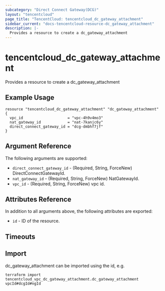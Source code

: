 ```yaml
---
subcategory: "Direct Connect Gateway(DCG)"
layout: "tencentcloud"
page_title: "TencentCloud: tencentcloud_dc_gateway_attachment"
sidebar_current: "docs-tencentcloud-resource-dc_gateway_attachment"
description: |-
  Provides a resource to create a dc_gateway_attachment
---
```


# tencentcloud_dc_gateway_attachment

Provides a resource to create a dc_gateway_attachment

## Example Usage

```hcl
resource "tencentcloud_dc_gateway_attachment" "dc_gateway_attachment" {
  vpc_id                    = "vpc-4h9v4mo3"
  nat_gateway_id            = "nat-7kanjc6y"
  direct_connect_gateway_id = "dcg-dmbhf7jf"
}
```

## Argument Reference

The following arguments are supported:

* `direct_connect_gateway_id` - (Required, String, ForceNew) DirectConnectGatewayId.
* `nat_gateway_id` - (Required, String, ForceNew) NatGatewayId.
* `vpc_id` - (Required, String, ForceNew) vpc id.

## Attributes Reference

In addition to all arguments above, the following attributes are exported:

* `id` - ID of the resource.



## Timeouts

<no value>


## Import

dc_gateway_attachment can be imported using the id, e.g.

```
terraform import tencentcloud_vpc_dc_gateway_attachment.dc_gateway_attachment vpcId#dcgId#ngId
```

